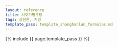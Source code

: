 ```yaml
---
layout: reference
title: 시호가망초탕
tags: 상한론, 처방
template_pass: template_shanghanlun_formulas.md
---
```



{% include {{ page.template_pass }} %}